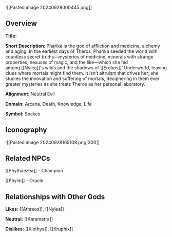 ![[Pasted image 20240928000445.png]]

## Overview 

**Title:** 

**Short Description**: Pharika is the god of affliction and medicine, alchemy and aging. In the earliest days of Theros, Pharika seeded the world with countless secret truths—mysteries of medicine, minerals with strange properties, nexuses of magic, and the like—which she hid among [[Nylea]]'s wilds and the shadows of [[Erebos]]’ Underworld, leaving clues where mortals might find them. It isn’t altruism that drives her; she studies the innovation and suffering of mortals, deciphering in them ever greater mysteries as she treats Theros as her personal laboratory.

**Alignment**: Neutral Evil

**Domain:** Arcana, Death, Knowledge, Life

**Symbol:** Snakes

## Iconography 
![[Pasted image 20240928165108.png|300]]


## Related NPCs

[[Phythaezea]] - Champion

[[Phylin]] - Oracle

## Relationships with Other Gods

**Likes:** [[Athreos]], [[Nylea]]

**Neutral:** [[Karametra]]

**Dislikes:** [[Klothys]], [[Kruphix]]

